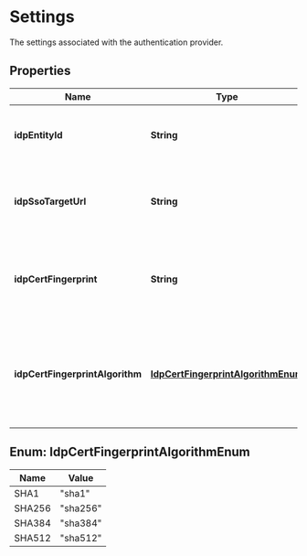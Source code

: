 

# Settings

The settings associated with the authentication provider.

## Properties

| Name | Type | Description | Notes |
|------------ | ------------- | ------------- | -------------|
|**idpEntityId** | **String** | The Entity ID for the identity provider (IdP). |  |
|**idpSsoTargetUrl** | **String** | The SSO target url for the identity provider (IdP). |  |
|**idpCertFingerprint** | **String** | The certificate fingerprint for the identity provider (IdP) |  |
|**idpCertFingerprintAlgorithm** | [**IdpCertFingerprintAlgorithmEnum**](#IdpCertFingerprintAlgorithmEnum) | The algorithm used to generate the identity provider&#39;s (IdP) certificate fingerprint |  [optional] |



## Enum: IdpCertFingerprintAlgorithmEnum

| Name | Value |
|---- | -----|
| SHA1 | &quot;sha1&quot; |
| SHA256 | &quot;sha256&quot; |
| SHA384 | &quot;sha384&quot; |
| SHA512 | &quot;sha512&quot; |



